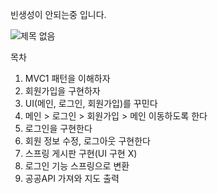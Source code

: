 빈생성이 안되는중 입니다.

![제목 없음](https://user-images.githubusercontent.com/113567626/217190165-94a238a8-2e52-4cc2-b80d-76eb23ba8a59.png)


목차

1. MVC1 패턴을 이해하자
2. 회원가입을 구현하자
3. UI(메인, 로그인, 회원가입)를 꾸민다
4. 메인 > 로그인 > 회원가입 > 메인 이동하도록 한다
5. 로그인을 구현한다
6. 회원 정보 수정, 로그아웃 구현한다
7. 스프링 게시판 구현(UI 구현 X)
8. 로그인 기능 스프링으로 변환
9. 공공API 가져와 지도 출력
